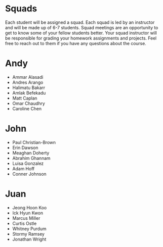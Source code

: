 # Squads

Each student will be assigned a squad. Each squad is led by an instructor and will be made up of 6-7 students. Squad meetings are an opportunity to get to know some of your fellow students better. Your squad instructor will be responsible for grading your homework assignments and projects. Feel free to reach out to them if you have any questions about the course.


# Andy
- Ammar Alasadi
- Andres Arango
- Halimatu Bakarr
- Amlak Befekadu
- Matt Caplan
- Omar Chaudhry
- Caroline Chen

# John
- Paul Christian-Brown
- Erin Dawson
- Meaghan Doherty
- Abrahim Ghannam
- Luisa Gonzalez
- Adam Hoff
- Conner Johnson

# Juan
- Jeong Hoon Koo
- Ick Hyun Kwon
- Marcus Miller
- Curtis Ostle
- Whitney Purdum
- Stormy Ramsey
- Jonathan Wright

















